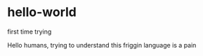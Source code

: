 # hello-world
first time trying

Hello humans, trying to understand this friggin language is a pain
